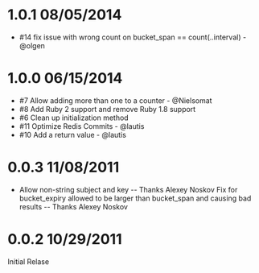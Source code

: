 # 1.0.1 08/05/2014
* #14 fix issue with wrong count on bucket_span == count(..interval) - @olgen

# 1.0.0 06/15/2014


* #7 Allow adding more than one to a counter - @Nielsomat
* #8 Add Ruby 2 support and remove Ruby 1.8 support
* #6 Clean up initialization method
* #11 Optimize Redis Commits - @lautis
* #10 Add a return value - @lautis


# 0.0.3 11/08/2011

* Allow non-string subject and key -- Thanks Alexey Noskov
Fix for bucket_expiry allowed to be larger than bucket_span and causing bad results -- Thanks Alexey Noskov


# 0.0.2 10/29/2011

Initial Relase
